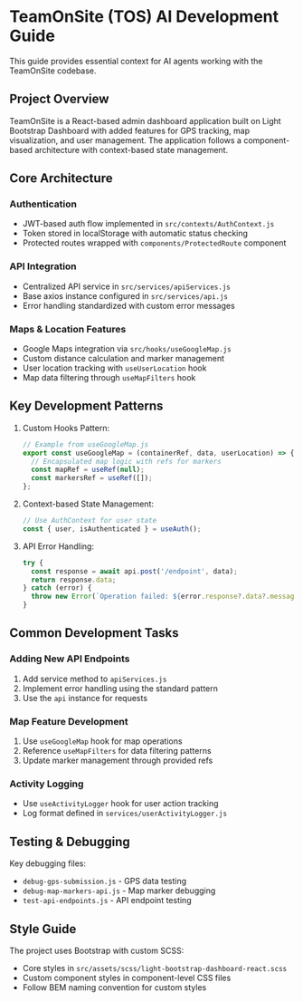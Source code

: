 # TeamOnSite (TOS) AI Development Guide

This guide provides essential context for AI agents working with the TeamOnSite codebase.

## Project Overview

TeamOnSite is a React-based admin dashboard application built on Light Bootstrap Dashboard with added features for GPS tracking, map visualization, and user management. The application follows a component-based architecture with context-based state management.

## Core Architecture

### Authentication
- JWT-based auth flow implemented in `src/contexts/AuthContext.js`
- Token stored in localStorage with automatic status checking
- Protected routes wrapped with `components/ProtectedRoute` component

### API Integration
- Centralized API service in `src/services/apiServices.js`
- Base axios instance configured in `src/services/api.js`
- Error handling standardized with custom error messages

### Maps & Location Features
- Google Maps integration via `src/hooks/useGoogleMap.js`
- Custom distance calculation and marker management
- User location tracking with `useUserLocation` hook
- Map data filtering through `useMapFilters` hook

## Key Development Patterns

1. Custom Hooks Pattern:
   ```javascript
   // Example from useGoogleMap.js
   export const useGoogleMap = (containerRef, data, userLocation) => {
     // Encapsulated map logic with refs for markers
     const mapRef = useRef(null);
     const markersRef = useRef([]);
   };
   ```

2. Context-based State Management:
   ```javascript
   // Use AuthContext for user state
   const { user, isAuthenticated } = useAuth();
   ```

3. API Error Handling:
   ```javascript
   try {
     const response = await api.post('/endpoint', data);
     return response.data;
   } catch (error) {
     throw new Error(`Operation failed: ${error.response?.data?.message || error.message}`);
   }
   ```

## Common Development Tasks

### Adding New API Endpoints
1. Add service method to `apiServices.js`
2. Implement error handling using the standard pattern
3. Use the `api` instance for requests

### Map Feature Development
1. Use `useGoogleMap` hook for map operations
2. Reference `useMapFilters` for data filtering patterns
3. Update marker management through provided refs

### Activity Logging
- Use `useActivityLogger` hook for user action tracking
- Log format defined in `services/userActivityLogger.js`

## Testing & Debugging

Key debugging files:
- `debug-gps-submission.js` - GPS data testing
- `debug-map-markers-api.js` - Map marker debugging
- `test-api-endpoints.js` - API endpoint testing

## Style Guide

The project uses Bootstrap with custom SCSS:
- Core styles in `src/assets/scss/light-bootstrap-dashboard-react.scss`
- Custom component styles in component-level CSS files
- Follow BEM naming convention for custom styles